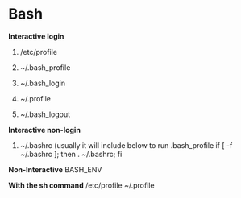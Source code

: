 # Bash

**Interactive login**
1. /etc/profile
2. ~/.bash_profile
3. ~/.bash_login
4. ~/.profile

99. ~/.bash_logout


**Interactive non-login**
1. ~/.bashrc
  (usually it will include below to run .bash_profile
  if [ -f ~/.bashrc ]; then . ~/.bashrc; fi


**Non-Interactive**
BASH_ENV


**With the sh command**
/etc/profile
~/.profile



